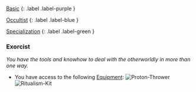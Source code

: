 
[Basic](Game/Basic-List)
{: .label .label-purple }

[Occultist](Game/Occultist)
{: .label .label-blue }

[Specialization](Game/Specialization-List)
{: .label .label-green }
### Exorcist
*You have the tools and knowhow to deal with the otherworldly in more than one way.*
* You have access to the following [Equipment](Core/Equipment):
![Proton-Thrower](Game/Blocks/Proton-Thrower)
![Ritualism-Kit](Game/Blocks/Ritualism-Kit)